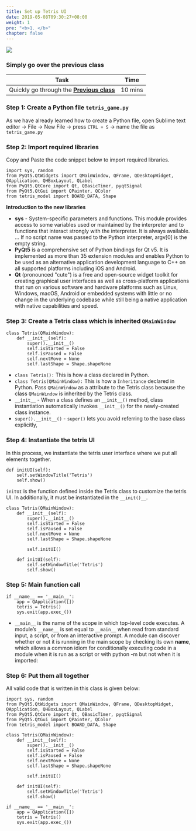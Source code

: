 ```yaml
---
title: Set up Tetris UI
date: 2019-05-08T09:30:27+08:00
weight: 1
pre: "<b>1. </b>"
chapter: false
---
```


![](/images/)

### Simply go over the previous class

|<center>Task</center> 	   |         <center>Time</center>                   |
---------- | -------------------------------- |
| <center>Quickly go through the [**Previous class**](/examples/snake)</center>  | <center>10 mins</center>  |

### Step 1: Create a Python file `tetris_game.py`

As we have already learned how to create a Python file, open Sublime text editor -> File -> New File -> press `CTRL + S` -> name the file as `tetris_game.py`

### Step 2: Import required libraries

Copy and Paste the code snippet below to import required libraries.

	import sys, random
	from PyQt5.QtWidgets import QMainWindow, QFrame, QDesktopWidget, QApplication, QHBoxLayout, QLabel
	from PyQt5.QtCore import Qt, QBasicTimer, pyqtSignal
	from PyQt5.QtGui import QPainter, QColor
	from tetris_model import BOARD_DATA, Shape

**Introduction to the new libraries**

- **sys** - System-specific parameters and functions. This module provides access to some variables used or maintained by the interpreter and to functions that interact strongly with the interpreter. It is always available. ... If no script name was passed to the Python interpreter, argv[0] is the empty string.
- **PyQt5** is a comprehensive set of Python bindings for Qt v5. It is implemented as more than 35 extension modules and enables Python to be used as an alternative application development language to C++ on all supported platforms including iOS and Android.
- **Qt** (pronounced "cute") is a free and open-source widget toolkit for creating graphical user interfaces as well as cross-platform applications that run on various software and hardware platforms such as Linux, Windows, macOS, Android or embedded systems with little or no change in the underlying codebase while still being a native application with native capabilities and speed. 

### Step 3: Create a Tetris class which is inherited `QMainWindow`

	class Tetris(QMainWindow):
	    def __init__(self):
	        super().__init__()
	        self.isStarted = False
	        self.isPaused = False
	        self.nextMove = None
	        self.lastShape = Shape.shapeNone

- `class Tetris():` This is how a class declared in Python.
- `class Tetris(QMainWindow):` This is how a `Inheritance` declared in Python. Pass `QMainWindow` as a attribute to the Tetris class because the class `QMainWindow` is inherited by the Tetris class.
- `__init__` - When a class defines an `__init__()` method, class instantiation automatically invokes `__init__()` for the newly-created class instance. 
- `super().__init__()` - `super()` lets you avoid referring to the base class explicitly, 

### Step 4: Instantiate the tetris UI

In this process, we instantiate the tetris user interface where we put all elements together.

	def initUI(self):
        self.setWindowTitle('Tetris')
        self.show()

`initUI` is the function defined inside the Tetris class to customize the tetris UI. In additionally, it must be instantiated in the `__init()__`.


	class Tetris(QMainWindow):
	    def __init__(self):
	        super().__init__()
	        self.isStarted = False
	        self.isPaused = False
	        self.nextMove = None
	        self.lastShape = Shape.shapeNone

	        self.initUI()

	    def initUI(self):
	        self.setWindowTitle('Tetris')
	        self.show()

### Step 5: Main function call

	if __name__ == '__main__':
	    app = QApplication([])
	    tetris = Tetris()
	    sys.exit(app.exec_())

- `__main__` is the name of the scope in which top-level code executes. A module’s `__name__` is set equal to `__main__` when read from standard input, a script, or from an interactive prompt. A module can discover whether or not it is running in the main scope by checking its own __name__, which allows a common idiom for conditionally executing code in a module when it is run as a script or with python -m but not when it is imported:

### Step 6: Put them all together

All valid code that is written in this class is given below:


	import sys, random
	from PyQt5.QtWidgets import QMainWindow, QFrame, QDesktopWidget, QApplication, QHBoxLayout, QLabel
	from PyQt5.QtCore import Qt, QBasicTimer, pyqtSignal
	from PyQt5.QtGui import QPainter, QColor
	from tetris_model import BOARD_DATA, Shape

	class Tetris(QMainWindow):
	    def __init__(self):
	        super().__init__()
	        self.isStarted = False
	        self.isPaused = False
	        self.nextMove = None
	        self.lastShape = Shape.shapeNone

	        self.initUI()

	    def initUI(self):
	        self.setWindowTitle('Tetris')
	        self.show()

	if __name__ == '__main__':
	    app = QApplication([])
	    tetris = Tetris()
	    sys.exit(app.exec_())